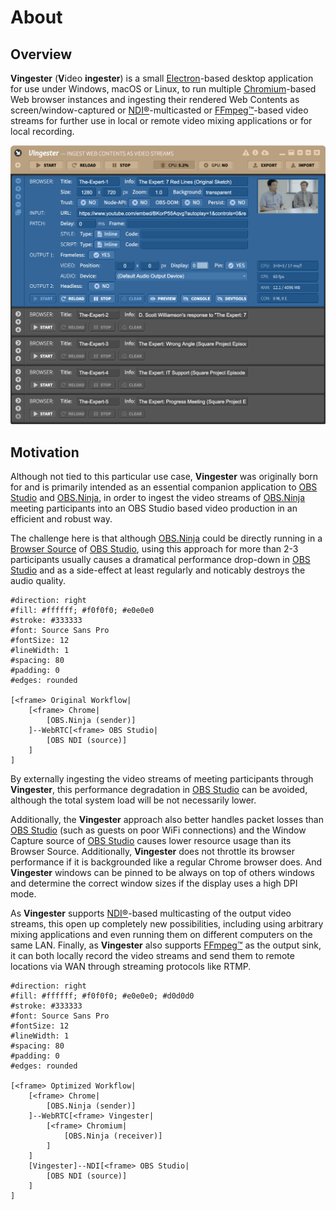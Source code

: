 
About
=====

Overview
--------

**Vingester** (**V**ideo **ingester**) is a small
[Electron](https://www.electronjs.org/)-based desktop
application for use under Windows, macOS or Linux, to run
multiple [Chromium](https://www.chromium.org/)-based Web
browser instances and ingesting their rendered Web Contents as
screen/window-captured or [NDI&reg;](https://www.ndi.tv/)-multicasted or
[FFmpeg&trade;](https://ffmpeg.org)-based video streams for further use
in local or remote video mixing applications or for local recording.

![Vingester Screenshot](_media/screenshot.png)

Motivation
----------

Although not tied to this particular use case, **Vingester** was
originally born for and is primarily intended as an essential
companion application to [OBS Studio](https://obsproject.com/) and
[OBS.Ninja](https://obs.ninja/), in order to ingest the video streams of
[OBS.Ninja](https://obs.ninja/) meeting participants into an OBS Studio
based video production in an efficient and robust way.

The challenge here is that although [OBS.Ninja](https://obs.ninja/)
could be directly running in a [Browser
Source](https://github.com/obsproject/obs-browser) of [OBS
Studio](https://obsproject.com/), using this approach for more than 2-3
participants usually causes a dramatical performance drop-down in [OBS
Studio](https://obsproject.com/) and as a side-effect at least regularly
and noticably destroys the audio quality. 

```nomnoml
#direction: right
#fill: #ffffff; #f0f0f0; #e0e0e0
#stroke: #333333
#font: Source Sans Pro
#fontSize: 12
#lineWidth: 1
#spacing: 80
#padding: 0
#edges: rounded

[<frame> Original Workflow|
    [<frame> Chrome|
        [OBS.Ninja (sender)]
    ]--WebRTC[<frame> OBS Studio|
        [OBS NDI (source)]
    ]
]
```

By externally ingesting the
video streams of meeting participants through **Vingester**, this
performance degradation in [OBS Studio](https://obsproject.com/) can be
avoided, although the total system load will be not necessarily lower.

Additionally, the **Vingester** approach also better handles packet
losses than [OBS Studio](https://obsproject.com/) (such as guests
on poor WiFi connections) and the Window Capture source of [OBS
Studio](https://obsproject.com/) causes lower resource usage than its
Browser Source. Additionally, **Vingester** does not throttle its
browser performance if it is backgrounded like a regular Chrome browser
does. And **Vingester** windows can be pinned to be always on top of
others windows and determine the correct window sizes if the display
uses a high DPI mode.

As **Vingester** supports [NDI&reg;](https://www.ndi.tv/)-based
multicasting of the output video streams, this open up completely
new possibilities, including using arbitrary mixing applications and
even running them on different computers on the same LAN. Finally, as
**Vingester** also supports [FFmpeg&trade;](https://ffmpeg.org) as the
output sink, it can both locally record the video streams and send them
to remote locations via WAN through streaming protocols like RTMP.

```nomnoml
#direction: right
#fill: #ffffff; #f0f0f0; #e0e0e0; #d0d0d0
#stroke: #333333
#font: Source Sans Pro
#fontSize: 12
#lineWidth: 1
#spacing: 80
#padding: 0
#edges: rounded

[<frame> Optimized Workflow|
    [<frame> Chrome|
        [OBS.Ninja (sender)]
    ]--WebRTC[<frame> Vingester|
        [<frame> Chromium|
            [OBS.Ninja (receiver)]
        ]
    ]
    [Vingester]--NDI[<frame> OBS Studio|
        [OBS NDI (source)]
    ]
]
```

